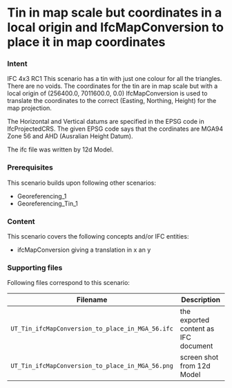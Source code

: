 
# Tin in map scale but coordinates in a local origin and IfcMapConversion to place it in map coordinates 

### Intent

IFC 4x3 RC1
This scenario has a tin with just one colour for all the triangles. 
There are no voids.
The coordinates for the tin are in map scale but with a local origin of (256400.0, 7011600.0, 0.0)
IfcMapConversion is used to translate the coordinates to the correct (Easting, Northing, Height) for the map projection.

The Horizontal and Vertical datums are specified in the EPSG code in IfcProjectedCRS.
The given EPSG code says that the cordinates are  MGA94 Zone 56 and AHD (Ausralian Height Datum).

The ifc file was written by 12d Model. 

### Prerequisites

This scenario builds upon following other scenarios:
- Georeferencing_1
- Georeferencing_Tin_1

### Content

This scenario covers the following concepts and/or IFC entities:

- ifcMapConversion giving a translation in x an y

### Supporting files

Following files correspond to this scenario:

| Filename                                         | Description                               |
|--------------------------------------------------|-------------------------------------------|
| `UT_Tin_ifcMapConversion_to_place_in_MGA_56.ifc` | the exported content as IFC document      |
| `UT_Tin_ifcMapConversion_to_place_in_MGA_56.png` | screen shot from 12d Model                |

